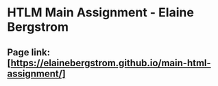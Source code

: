 # HTLM Main Assignment - Elaine Bergstrom

## Page link: [https://elainebergstrom.github.io/main-html-assignment/]

